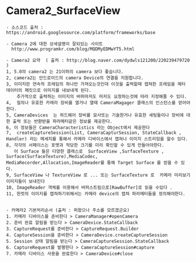 # Camera2_SurfaceView
    - 소스코드 출처 : https://android.googlesource.com/platform/frameworks/base

    - Camera 2에 대한 상세설명이 잘되있는 사이트
      http://www.programkr.com/blog/MQDMyEDMwYT5.html

    - Camera2 요약  ( 출처 : http://blog.naver.com/dydwls121200/220239479720 )
    1, 5.0의 camera2 는 21이하의 camera 보다 좋습니다.
    2, camera2는 안드로이드의 camera Device의 연결을 지원합니다.
    3, 이미지란 연속적 프레임의 하나만 가져오는것인대 이것을 출력할때 캡쳐한 프레임을 메타 데이터의 패킷으로 이미지를 내보내게 된다.
        추가적으로 출력하는 이미지의 버퍼마저도 마저도 요청하는것에 따라 지정해줄 수 있다.
    4,  질의나 유효한 카레라 장비를 열거나 열때 CameraMagager 클래스의 인스턴스를 얻어야 한다.
    5, CameraDevices  는 하드웨어 장비를 묘사또는 기술한거나 유효한 세팅들이나 장비에 대한 출력 또는 반환받을 파라메터같은 정보를 제공한다.
    6, 이 정보들은 CameraCharacteristics 라는 Object에서 제공한다
    7,  createCaptureSession(List, CameraCapturSession, StateCallback , Handler) 라는 메세지를 통해서 카메라 디바이스에서 캡쳐나 이미지 스트리밍을 할수 있다.
    8, 각각의 서페이스는 포멧과 적당한 크기를 미리 확인할 수 있게 만들어야한다.
       이 Surface 들은 다양한 클래스로  SurfaceView ,SurfaceTexture , Surface(SurfaceTexture),MediaCodec, MediaRecorder,Allocation,ImageReader를 통해 Target Surface 를 얻을 수 있다.
    9, SurfaceView 나 TextureView 로 ... 또는 SurfaceTexture 로  카메라 미리보기 이미지들이 보내진다
    10, ImageReader 객체를 이용해서 버퍼스트림으로[RawBuffer]로 읽을 수있다 .
    11, 한컷의 이미지를 캡쳐하기위해서는 카메라 device의 캡쳐 파라메터들을 정의해야한다.


    - 카메라2 기본처리순서 (출처 : 퍼왔으나 주소를 모르겠군요)
    1. 카메라 디바이스를 준비한다 > CameraManager#openCamera
    2. 준비 완료 알림을 받는다 > CameraDevice.StateCallback
    3. CaptureRequest를 준비한다 > CaptureRequest.Builder
    4. CaptureSession을 준비한다 > CameraDevice.createCaptureSession
    5. Session 상태 알림을 받는다 > CameraCaptureSession.StateCallback
    6. CaptureRequest를 발행한다 > CameraCaptureSession#capture
    7. 카메라 디바이스 사용을 완료한다 > CameraDevice#close
